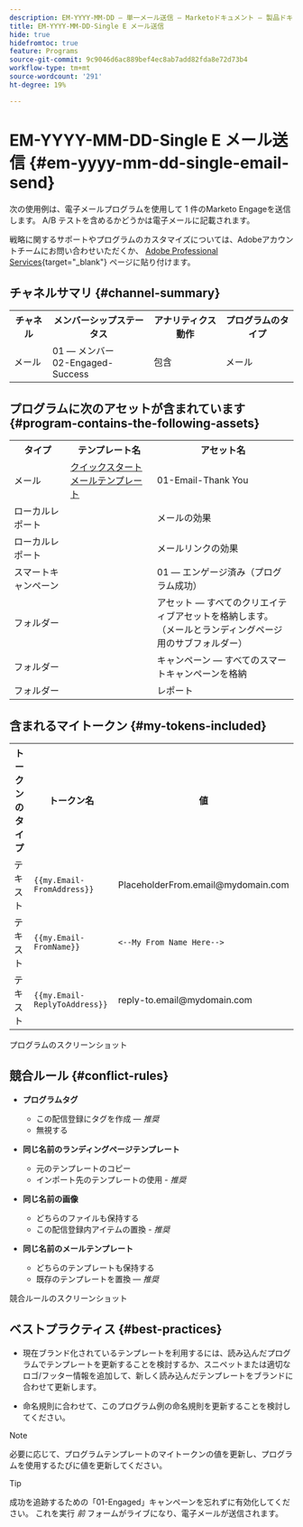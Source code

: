 ```yaml
---
description: EM-YYYY-MM-DD — 単一メール送信 — Marketoドキュメント — 製品ドキュメント
title: EM-YYYY-MM-DD-Single E メール送信
hide: true
hidefromtoc: true
feature: Programs
source-git-commit: 9c9046d6ac889bef4ec8ab7add82fda8e72d73b4
workflow-type: tm+mt
source-wordcount: '291'
ht-degree: 19%

---
```


# EM-YYYY-MM-DD-Single E メール送信 {#em-yyyy-mm-dd-single-email-send}

次の使用例は、電子メールプログラムを使用して 1 件のMarketo Engageを送信します。 A/B テストを含めるかどうかは電子メールに記載されます。

戦略に関するサポートやプログラムのカスタマイズについては、Adobeアカウントチームにお問い合わせいただくか、 [Adobe Professional Services](https://business.adobe.com/customers/consulting-services/main.html){target="_blank"} ページに貼り付けます。

## チャネルサマリ {#channel-summary}

<table style="table-layout:auto"> 
 <tbody> 
  <tr> 
   <th>チャネル</th> 
   <th>メンバーシップステータス</th>
   <th>アナリティクス動作</th>
   <th>プログラムのタイプ</th>
  </tr> 
  <tr> 
   <td>メール</td> 
   <td>01 — メンバー 
<br/>02-Engaged-Success</td>
   <td>包含</td>
   <td>メール</td>
  </tr>
 </tbody> 
</table>

## プログラムに次のアセットが含まれています {#program-contains-the-following-assets}

<table style="table-layout:auto"> 
 <tbody> 
  <tr> 
   <th>タイプ</th> 
   <th>テンプレート名</th>
   <th>アセット名</th>
  </tr> 
  <tr> 
   <td>メール</td> 
   <td><a href="/help/marketo/product-docs/core-marketo-concepts/programs/program-library/quick-start-email-template.md" target="_blank">クイックスタートメールテンプレート</a></td>
   <td>01-Email-Thank You</td>
  </tr>
  <tr> 
   <td>ローカルレポート</td> 
   <td> </td>
   <td>メールの効果</td>
  </tr>
  <tr> 
   <td>ローカルレポート</td> 
   <td> </td>
   <td>メールリンクの効果</td>
  </tr>
  <tr>
  <tr> 
   <td>スマートキャンペーン</td> 
   <td> </td>
   <td>01 — エンゲージ済み（プログラム成功）</td>
  </tr>
  <tr> 
   <td>フォルダー</td> 
   <td> </td>
   <td>アセット — すべてのクリエイティブアセットを格納します。 
<br/>（メールとランディングページ用のサブフォルダー）  </td>
  </tr>
  <tr> 
   <td>フォルダー</td> 
   <td> </td>
   <td>キャンペーン — すべてのスマートキャンペーンを格納</td>
  </tr>
  <tr> 
   <td>フォルダー</td> 
   <td> </td>
   <td>レポート</td>
  </tr>
 </tbody> 
</table>

## 含まれるマイトークン {#my-tokens-included}

<table style="table-layout:auto"> 
 <tbody> 
  <tr> 
   <th>トークンのタイプ</th> 
   <th>トークン名</th>
   <th>値</th>
  </tr>
  <tr> 
   <td>テキスト</td> 
   <td><code>{{my.Email-FromAddress}}</code></td>
   <td>PlaceholderFrom.email@mydomain.com</td>
  </tr>
  <tr> 
   <td>テキスト</td> 
   <td><code>{{my.Email-FromName}}</code></td>
   <td><code><--My From Name Here--></code></td>
  </tr>
  <tr> 
   <td>テキスト</td> 
   <td><code>{{my.Email-ReplyToAddress}}</code></td>
   <td>reply-to.email@mydomain.com</td>
  </tr>
 </tbody> 
</table>

プログラムのスクリーンショット

## 競合ルール {#conflict-rules}

* **プログラムタグ**
   * この配信登録にタグを作成 — _推奨_
   * 無視する

* **同じ名前のランディングページテンプレート**
   * 元のテンプレートのコピー
   * インポート先のテンプレートの使用 - _推奨_

* **同じ名前の画像**
   * どちらのファイルも保持する
   * この配信登録内アイテムの置換 - _推奨_

* **同じ名前のメールテンプレート**
   * どちらのテンプレートも保持する
   * 既存のテンプレートを置換 — _推奨_

競合ルールのスクリーンショット

## ベストプラクティス {#best-practices}

* 現在ブランド化されているテンプレートを利用するには、読み込んだプログラムでテンプレートを更新することを検討するか、スニペットまたは適切なロゴ/フッター情報を追加して、新しく読み込んだテンプレートをブランドに合わせて更新します。

* 命名規則に合わせて、このプログラム例の命名規則を更新することを検討してください。

>[!NOTE]
>
>必要に応じて、プログラムテンプレートのマイトークンの値を更新し、プログラムを使用するたびに値を更新してください。

>[!TIP]
>
>成功を追跡するための「01-Engaged」キャンペーンを忘れずに有効化してください。 これを実行 _前_ フォームがライブになり、電子メールが送信されます。
